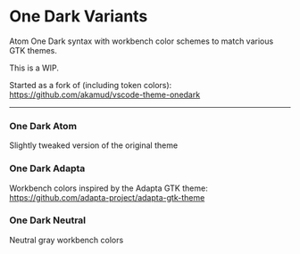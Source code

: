 # One Dark Variants

Atom One Dark syntax with workbench color schemes to match various GTK themes.

This is a WIP.

Started as a fork of (including token colors):  
https://github.com/akamud/vscode-theme-onedark

---

### One Dark Atom
Slightly tweaked version of the original theme

### One Dark Adapta
Workbench colors inspired by the Adapta GTK theme:  
https://github.com/adapta-project/adapta-gtk-theme

### One Dark Neutral
Neutral gray workbench colors